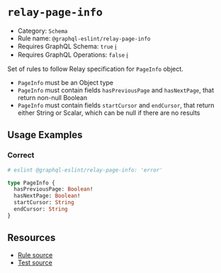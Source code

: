 # `relay-page-info`

- Category: `Schema`
- Rule name: `@graphql-eslint/relay-page-info`
- Requires GraphQL Schema: `true` [ℹ️](../../README.md#extended-linting-rules-with-graphql-schema)
- Requires GraphQL Operations: `false` [ℹ️](../../README.md#extended-linting-rules-with-siblings-operations)

Set of rules to follow Relay specification for `PageInfo` object.

- `PageInfo` must be an Object type
- `PageInfo` must contain fields `hasPreviousPage` and `hasNextPage`, that return non-null Boolean
- `PageInfo` must contain fields `startCursor` and `endCursor`, that return either String or Scalar, which can be null if there are no results

## Usage Examples

### Correct

```graphql
# eslint @graphql-eslint/relay-page-info: 'error'

type PageInfo {
  hasPreviousPage: Boolean!
  hasNextPage: Boolean!
  startCursor: String
  endCursor: String
}
```

## Resources

- [Rule source](../../packages/plugin/src/rules/relay-page-info.ts)
- [Test source](../../packages/plugin/tests/relay-page-info.spec.ts)
